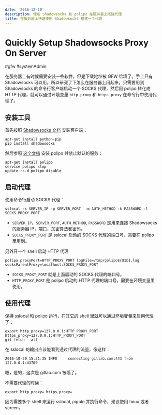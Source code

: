 ```yaml
---
date: '2016-12-10'
description: 使用 Shadowsocks 和 polipo 在服务器上搭建代理
title: 在服务器上快速使用 Shadowsocks 搭建一个代理
---
```


# Quickly Setup Shadowsocks Proxy On Server

#gfw #systemAdmin

在服务器上有时候需要安装一些软件，但是下载地址被 GFW 给墙了。手上只有 Shadowsocks 可以用，所以研究了下怎么在服务器上用起来。只需要用到 Shadowsocks 的命令行客户端启动一个 SOCKS 代理，然后用 polipo 转化成 HTTP 代理，就可以通过环境变量 `http_proxy` 和 `https_proxy` 在命令行中使用代理了。

<!--more-->

## 安装工具
首先按照 [Shadowsocks 文档](https://github.com/shadowsocks/shadowsocks/blob/master/README.md) 安装客户端：

```
apt-get install python-pip
pip install shadowsocks
```

然后参照 [这个文档](https://github.com/shadowsocks/shadowsocks/wiki/Convert-Shadowsocks-into-an-HTTP-proxy) 安装 polipo 并禁止默认的服务：

```
apt-get install polipo
service polipo stop
update-rc.d polipo disable
```

## 启动代理
使用命令行启动 SOCKS 代理：

```
sslocal -s SERVER_IP -p SERVER_PORT  -m AUTH_METHOD -k PASSWORD -l SOCKS_PROXY_PORT
```

* `SERVER_IP`，`SERVER_PORT`, `AUTH_METHOD`, `PASSWORD` 是用来连接 Shadowsocks 的服务器 IP，端口，加密算法和密码。
* `SOCKS_PROXY_PORT` 是 sslocal 启动的 SOCKS 代理的端口号，需要在 polipo 里用到。

另外开一个 shell 启动 HTTP 代理

```
polipo proxyPort=HTTP_PROXY_PORT logFile=/tmp/polipo${UID}.log socksParentProxy=localhost:SOCKS_PROXY_PORT
```

* `SOCKS_PROXY_PORT` 就是上面启动的 SOCKS 代理的端口号。
* `HTTP_PROXY_PORT` 是 polipo 启动的 HTTP 代理的端口号，需要在环境变量里使用。

## 使用代理
保持 sslocal 和 polipo 运行，在其它的 shell 里就可以通过环境变量来启用代理了：

```
export http_proxy=127.0.0.1:HTTP_PROXY_PORT https_proxy=127.0.0.1:HTTP_PROXY_PORT
git fetch --all
```

在 sslocal 的输出应该能看到通过代理的流量，像这样：

```
2016-10-30 15:31:35 INFO     connecting gitlab.com:443 from 127.0.0.1:43709
```

嗯，是的，这次是 gitlab.com 被墙了。

不需要代理的时候：

```
export http_proxy= https_proxy=
```

因为需要多个 shell 来运行 sslocal, pipolo 并执行命令，建议使用 tmux 或者 screen。
